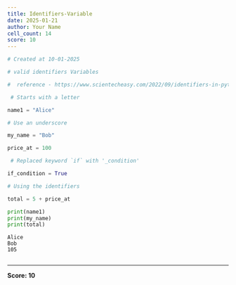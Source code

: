 ```yaml
---
title: Identifiers-Variable
date: 2025-01-21
author: Your Name
cell_count: 14
score: 10
---
```


```python
# Created at 10-01-2025
```


```python
# valid identifiers Variables
```


```python
#  reference - https://www.scientecheasy.com/2022/09/identifiers-in-python.html
```


```python
 # Starts with a letter
```


```python
name1 = "Alice" 
```


```python
# Use an underscore
```


```python
my_name = "Bob"       
```


```python
price_at = 100
```


```python
 # Replaced keyword `if` with '_condition'
```


```python
if_condition = True
```


```python
# Using the identifiers
```


```python
total = 5 + price_at
```


```python
print(name1)
print(my_name)
print(total)
```

    Alice
    Bob
    105



```python

```


---
**Score: 10**
